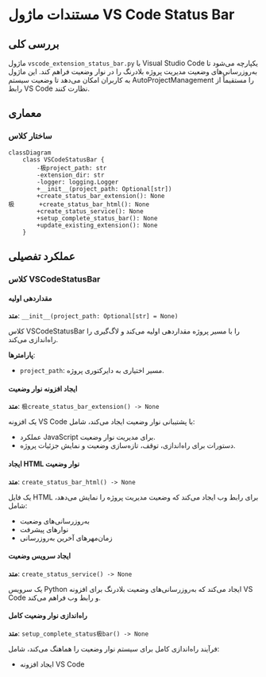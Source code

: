 # مستندات ماژول VS Code Status Bar

## بررسی کلی
ماژول `vscode_extension_status_bar.py` با Visual Studio Code یکپارچه می‌شود تا به‌روزرسانی‌های وضعیت مدیریت پروژه بلادرنگ را در نوار وضعیت فراهم کند. این ماژول به کاربران امکان می‌دهد تا وضعیت سیستم AutoProjectManagement را مستقیماً از رابط VS Code نظارت کنند.

## معماری

### ساختار کلاس
```mermaid
classDiagram
    class VSCodeStatusBar {
        -极project_path: str
        -extension_dir: str
        -logger: logging.Logger
        +__init__(project_path: Optional[str])
        +create_status_bar_extension(): None
极       +create_status_bar_html(): None
        +create_status_service(): None
        +setup_complete_status_bar(): None
        +update_existing_extension(): None
    }
```

## عملکرد تفصیلی

### کلاس VSCodeStatusBar

#### مقداردهی اولیه
**متد**: `__init__(project_path: Optional[str] = None)`

کلاس VSCodeStatusBar را با مسیر پروژه مقداردهی اولیه می‌کند و لاگ‌گیری را راه‌اندازی می‌کند.

**پارامترها**:
- `project_path`: مسیر اختیاری به دایرکتوری پروژه.

#### ایجاد افزونه نوار وضعیت
**متد**: `极create_status_bar_extension() -> None`

یک افزونه VS Code با پشتیبانی نوار وضعیت ایجاد می‌کند، شامل:
- عملکرد JavaScript برای مدیریت نوار وضعیت.
- دستورات برای راه‌اندازی، توقف، تازه‌سازی وضعیت و نمایش جزئیات پروژه.

#### ایجاد HTML نوار وضعیت
**متد**: `create_status_bar_html() -> None`

یک فایل HTML برای رابط وب ایجاد می‌کند که وضعیت مدیریت پروژه را نمایش می‌دهد، شامل:
- به‌روزرسانی‌های وضعیت
- نوارهای پیشرفت
- زمان‌مهرهای آخرین به‌روزرسانی

#### ایجاد سرویس وضعیت
**متد**: `create_status_service() -> None`

یک سرویس Python ایجاد می‌کند که به‌روزرسانی‌های وضعیت بلادرنگ برای افزونه VS Code و رابط وب فراهم می‌کند.

#### راه‌اندازی نوار وضعیت کامل
**متد**: `setup_complete_status极bar() -> None`

فرآیند راه‌اندازی کامل برای سیستم نوار وضعیت را هماهنگ می‌کند، شامل:
- ایجاد افزونه VS Code
